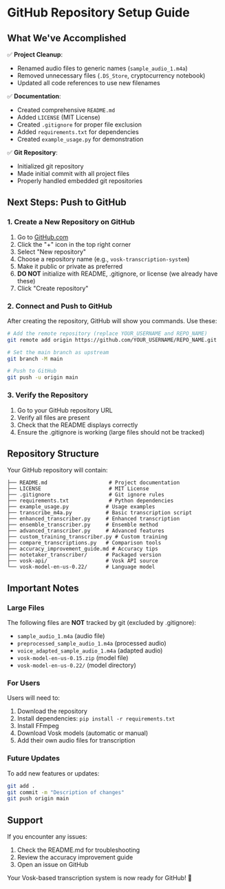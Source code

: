 # GitHub Repository Setup Guide

## What We've Accomplished

✅ **Project Cleanup**:
- Renamed audio files to generic names (`sample_audio_1.m4a`)
- Removed unnecessary files (`.DS_Store`, cryptocurrency notebook)
- Updated all code references to use new filenames

✅ **Documentation**:
- Created comprehensive `README.md`
- Added `LICENSE` (MIT License)
- Created `.gitignore` for proper file exclusion
- Added `requirements.txt` for dependencies
- Created `example_usage.py` for demonstration

✅ **Git Repository**:
- Initialized git repository
- Made initial commit with all project files
- Properly handled embedded git repositories

## Next Steps: Push to GitHub

### 1. Create a New Repository on GitHub

1. Go to [GitHub.com](https://github.com)
2. Click the "+" icon in the top right corner
3. Select "New repository"
4. Choose a repository name (e.g., `vosk-transcription-system`)
5. Make it public or private as preferred
6. **DO NOT** initialize with README, .gitignore, or license (we already have these)
7. Click "Create repository"

### 2. Connect and Push to GitHub

After creating the repository, GitHub will show you commands. Use these:

```bash
# Add the remote repository (replace YOUR_USERNAME and REPO_NAME)
git remote add origin https://github.com/YOUR_USERNAME/REPO_NAME.git

# Set the main branch as upstream
git branch -M main

# Push to GitHub
git push -u origin main
```

### 3. Verify the Repository

1. Go to your GitHub repository URL
2. Verify all files are present
3. Check that the README displays correctly
4. Ensure the .gitignore is working (large files should not be tracked)

## Repository Structure

Your GitHub repository will contain:

```
├── README.md                    # Project documentation
├── LICENSE                      # MIT License
├── .gitignore                   # Git ignore rules
├── requirements.txt             # Python dependencies
├── example_usage.py            # Usage examples
├── transcribe_m4a.py           # Basic transcription script
├── enhanced_transcriber.py     # Enhanced transcription
├── ensemble_transcriber.py     # Ensemble method
├── advanced_transcriber.py     # Advanced features
├── custom_training_transcriber.py # Custom training
├── compare_transcriptions.py   # Comparison tools
├── accuracy_improvement_guide.md # Accuracy tips
├── notetaker_transcriber/      # Packaged version
├── vosk-api/                   # Vosk API source
└── vosk-model-en-us-0.22/      # Language model
```

## Important Notes

### Large Files
The following files are **NOT** tracked by git (excluded by .gitignore):
- `sample_audio_1.m4a` (audio file)
- `preprocessed_sample_audio_1.m4a` (processed audio)
- `voice_adapted_sample_audio_1.m4a` (adapted audio)
- `vosk-model-en-us-0.15.zip` (model file)
- `vosk-model-en-us-0.22/` (model directory)

### For Users
Users will need to:
1. Download the repository
2. Install dependencies: `pip install -r requirements.txt`
3. Install FFmpeg
4. Download Vosk models (automatic or manual)
5. Add their own audio files for transcription

### Future Updates
To add new features or updates:
```bash
git add .
git commit -m "Description of changes"
git push origin main
```

## Support

If you encounter any issues:
1. Check the README.md for troubleshooting
2. Review the accuracy improvement guide
3. Open an issue on GitHub

Your Vosk-based transcription system is now ready for GitHub! 🎉 